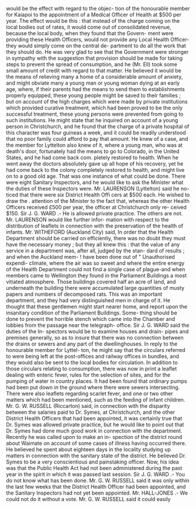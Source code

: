 would be the effect with regard to the objec- tion of the honourable member for Kaiapoi to the appointment of a Medical Officer of Health at $500 per year. The effect would be this : that instead of the charge coming on the local bodies out of rates, it would come out of consolidated revenue, because the local body, when they found that the Govern- ment were providing these Health Officers, would not provide any Local Health Officer- they would simply come on the central de- partment to do all the work that they should do. He was very glad to see that the Government were stronger in sympathy with the suggestion that provision should be made for taking steps to prevent the spread of consumption, and he (Mr. Ell) took some small amount of credit with regard to that matter. He believed it would be the means of relieving many a home of a considerable amount of anxiety, and might obviate many a young man or young woman dying at an early age, where, if their parents had the means to send them to establishments properly equipped, these young people might be saved to their families ; but on account of the high charges which were made by private institutions which provided curative treatment, which had been proved to be the only successful treatment, these young persons were prevented from going to such institutions. He might state that he inquired on account of a young person in Christchurch, and he found that the charge of a private hospital of this character was four guineas a week, and it could be readily understood that no poor family could afford to pay that amount. He knew of a case, and the member for Lyttelton also knew of it, where a young man, who was at death's door, fortunately had the means to go to Colorado, in the United States, and he had come back com. pletely restored to health. When he went away the doctors absolutely gave up all hope of his recovery, yet he had come back to the colony completely restored to health, and might live on to a good old age. That was one instance of what could be done. There were eight Sanitary Inspectors, and he would like to ask the Minister what the duties of these Inspectors were. Mr. LAURENSON (Lyttelton) said he no- ticed that there were six District Health Offi cers at $500 each. He wished to draw the . attention of the Minister to the fact that, whereas the other Health Officers received £500 per year, the officer at Christchurch only re- ceived $150. Sir J. G. WARD .- He is allowed private practice. The others are not. Mr. LAURENSON would like further infor- mation with respect to the distribution of leaflets in connection with the preservation of the health of infants. Mr. WITHEFORD (Auckland City) said, In order that the Health Department should be carried on efficiently, there was no doubt they must have the necessary money ; but they all knew this : that the value of any service in a department was, after all, judged by the stan- dard of results ; and when the Auckland mem- ! have been done out of " Unauthorised expendi- climate, where the air was so sweet and where the entire energy of the Health Department could not find a single case of plague-and when members came to Wellington they found in the Parliament Buildings a most vitiated atmosphere. Those buildings covered half an acre of land, and underneath the building there were accumulated large quantities of musty papers and numbers of decomposed rats. This was an important department, and they had very distinguished men in charge of it. He thought that these gentlemen might start nearer home, and report upon the insanitary condition of the Parliament Buildings. Some- thing should be done to prevent the horrible stench which came into the Chamber and lobbies from the passage near the telegraph- office. Sir J. G. WARD said the duties of the In- spectors would be to examine houses and drain- pipes and premises generally, so as to insure that there was no connection between the drains or sewers and any part of the dwellinghouses. In reply to the honourable member for Lyttel- ton, he might say that the circulars referred to were being left at the post-offices and railway offices in bundles, and they would also be sent to the local bodies for circulation. In addition to those circulars relating to consumption, there was now in print a leaflet dealing with enteric fever, rules for the selection of sites, and for the pumping of water in country places. It had been found that ordinary pumps had been put down in the ground where there were sewers intersecting. There were also leaflets regarding scarlet fever, and one or two other matters which had been mentioned, such as the feeding of infant children. Mr. G. W. RUSSELL (Riccarton) said, in connection with the disparity between the salaries paid to Dr. Symes, at Christchurch, and the other District Health Officers that had been appointed, it was certainly true that Dr. Symes was allowed private practice, but he would like to point out that Dr. Symes had done much good work in connection with the department. Recently he was called upon to make an in- spection of the district round about Waimate on account of some cases of illness having occurred there. He believed he spent about eighteen days in the locality studying up matters in connection with the sanitary state of the district. He believed Dr. Symes to be a very conscientious and painstaking officer. Now, his idea was that the Public Health Act had not been administered during the past year in the spirit in which it was passed last session. Sir J. G. WARD .- You do not know what has been done. Mr. G. W. RUSSELL said it was only within the last few weeks that the District Health Officer had been appointed, and the Sanitary Inspectors had not yet been appointed. Mr. HALL-JONES .- We could not do it without a vote. Mr. G. W. RUSSELL said it could easily 